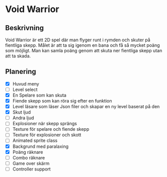 # Void Warrior

## Beskrivning

Void Warrior är ett 2D spel där man flyger runt i rymden och skuter på fientliga skepp.
Målet är att ta sig igenom en bana och få så mycket poäng som möjligt.
Man kan samla poäng genom att skuta ner fientliga skepp utan att ta skada.

## Planering

- [x] Huvud meny
- [ ] Level select
- [x] En Spelare som kan skuta
- [x] Fiende skepp som kan röra sig efter en funktion
- [x] Level läsare som läser Json filer och skapar en ny level baserat på den
- [x] Skut ljud
- [ ] Andra ljud
- [ ] Explosioner när skepp sprängs
- [ ] Texture för spelare och fiende skepp
- [ ] Texture för explosioner och skott
- [ ] Animated sprite class
- [x] Backgrund med paralaxing
- [x] Poäng räknare
- [ ] Combo räknare
- [ ] Game over skärm
- [ ] Controller support
